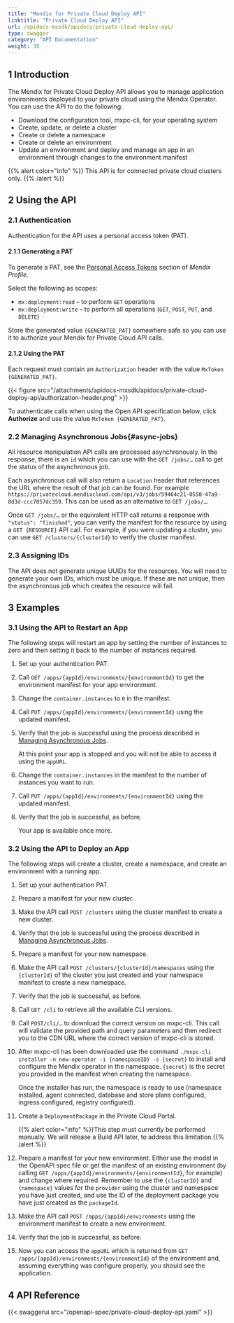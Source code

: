 ```yaml
---
title: "Mendix for Private Cloud Deploy API"
linktitle: "Private Cloud Deploy API"
url: /apidocs-mxsdk/apidocs/private-cloud-deploy-api/
type: swagger
category: "API Documentation"
weight: 38
---
```


## 1 Introduction

The Mendix for Private Cloud Deploy API allows you to manage application environments deployed to your private cloud using the Mendix Operator. You can use the API to do the following:

* Download the configuration tool, mxpc-cli, for your operating system
* Create, update, or delete a cluster
* Create or delete a namespace
* Create or delete an environment
* Update an environment and deploy and manage an app in an environment through changes to the environment manifest

{{% alert color="info" %}}
This API is for connected private cloud clusters only.
{{% /alert %}}

## 2 Using the API

### 2.1 Authentication

Authentication for the API uses a personal access token (PAT).

#### 2.1.1 Generating a PAT

To generate a PAT, see the [Personal Access Tokens](/developerportal/community-tools/mendix-profile/#pat) section of *Mendix Profile*.

Select the following as scopes:

* `mx:deployment:read` – to perform `GET` operations
* `mx:deployment:write` – to perform all operations (`GET`, `POST`, `PUT`, and `DELETE`)
 
Store the generated value `{GENERATED_PAT}` somewhere safe so you can use it to authorize your Mendix for Private Cloud API calls.

#### 2.1.2 Using the PAT

Each request must contain an `Authorization` header with the value `MxToken {GENERATED_PAT}`.

{{< figure src="/attachments/apidocs-mxsdk/apidocs/private-cloud-deploy-api/authorization-header.png" >}}

To authenticate calls when using the Open API specification below, click **Authorize** and use the value `MxToken {GENERATED_PAT}`.

### 2.2 Managing Asynchronous Jobs{#async-jobs}

All resource manipulation API calls are processed asynchronously. In the response, there is an `id` which you can use with the `GET /jobs/…` call to get the status of the asynchronous job.

Each asynchronous call will also return a `Location` header that references the URL where the result of that job can be found. For example `https://privatecloud.mendixcloud.com/api/v3/jobs/59464c21-0558-47a9-8d3d-ccc7057dc359`. This can be used as an alternative to `GET /jobs/…`.

Once `GET /jobs/…` or the equivalent HTTP call returns a response with `"status": "finished"`, you can verify the manifest for the resource by using a `GET {RESOURCE}` API call. For example, if you were updating a cluster, you can use `GET /clusters/{clusterId}` to verify the cluster manifest.

### 2.3 Assigning IDs

The API does not generate unique UUIDs for the resources. You will need to generate your own IDs, which must be unique. If these are not unique, then the asynchronous job which creates the resource will fail.

## 3 Examples

### 3.1 Using the API to Restart an App

The following steps will restart an app by setting the number of instances to zero and then setting it back to the number of instances required.

1. Set up your authentication PAT.
1. Call `GET /apps/{appId}/environments/{environmentId}` to get the environment manifest for your app environment.
1. Change the `container.instances` to `0` in the manifest.
1. Call `PUT /apps/{appId}/environments/{environmentId}` using the updated manifest.
1. Verify that the job is successful using the process described in [Managing Asynchronous Jobs](#async-jobs).

    At this point your app is stopped and you will not be able to access it using the `appURL`.
1. Change the `container.instances` in the manifest to the number of instances you want to run.
1. Call `PUT /apps/{appId}/environments/{environmentId}` using the updated manifest.
1. Verify that the job is successful, as before.

    Your app is available once more.

### 3.2 Using the API to Deploy an App

The following steps will create a cluster, create a namespace, and create an environment with a running app.

1. Set up your authentication PAT.
1. Prepare a manifest for your new cluster.
1. Make the API call `POST /clusters` using the cluster manifest to create a new cluster. 
1. Verify that the job is successful using the process described in [Managing Asynchronous Jobs](#async-jobs).
1. Prepare a manifest for your new namespace. 
1. Make the API call `POST /clusters/{clusterId}/namespaces` using the `{clusterId}` of the cluster you just created and your namespace manifest to create a new namespace. 
1. Verify that the job is successful, as before.
1. Call `GET /cli` to retrieve all the available CLI versions.
1. Call `POST/cli/…` to download the correct version on mxpc-cli. This call will validate the provided path and query parameters and then redirect you to the CDN URL where the correct version of mxpc-cli is stored.
1. After mxpc-cli has been downloaded use the command `./mxpc-cli installer -n new-operator -i {namespaceID} -s {secret}` to install and configure the Mendix operator in the namespace. `{secret}` is the secret you provided in the manifest when creating the namespace.

    Once the installer has run, the namespace is ready to use (namespace installed, agent connected, database and store plans configured, ingress configured, registry configured).
1. Create a `DeploymentPackage` in the Private Cloud Portal.

    {{% alert color="info" %}}This step must currently be performed manually. We will release a Build API later, to address this limitation.{{% /alert %}}
1. Prepare a manifest for your new environment. Either use the model in the OpenAPI spec file or get the manifest of an existing environment (by calling `GET /apps/{appId}/environments/{environmentId}`, for example) and change where required. Remember to use the `{clusterID}` and `{namespace}` values for the `provider` using the cluster and namespace you have just created, and use the ID of the deployment package you have just created as the `packageId`.
1. Make the API call `POST /apps/{appId}/environments` using the environment manifest to create a new environment. 
1. Verify that the job is successful, as before.
1. Now you can access the `appURL` which is returned from `GET /apps/{appId}/environments/{environmentId}` of the environment and, assuming everything was configure properly, you should see the application.

## 4 API Reference

{{< swaggerui src="/openapi-spec/private-cloud-deploy-api.yaml"  >}}
